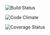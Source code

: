 ![Build Status](https://codeship.com/projects/7ce26e10-994c-0133-7859-72dca61597c3/status?branch=master)

![Code Climate](https://codeclimate.com/github/edvio4/catechumen.png)

![Coverage Status](https://coveralls.io/repos/edvio4/catechumen/badge.png)
